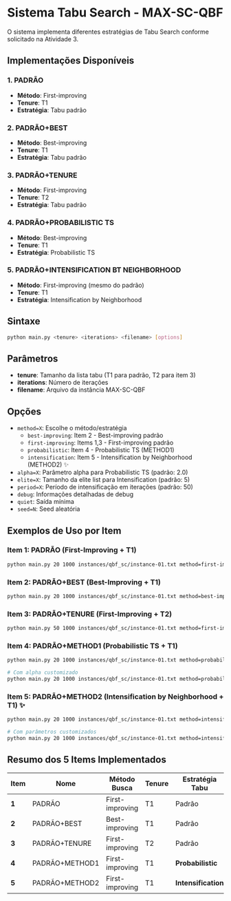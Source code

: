 # Sistema Tabu Search - MAX-SC-QBF

O sistema implementa diferentes estratégias de Tabu Search conforme solicitado na Atividade 3.

## Implementações Disponíveis

### 1. PADRÃO
- **Método**: First-improving
- **Tenure**: T1
- **Estratégia**: Tabu padrão

### 2. PADRÃO+BEST 
- **Método**: Best-improving
- **Tenure**: T1 
- **Estratégia**: Tabu padrão

### 3. PADRÃO+TENURE
- **Método**: First-improving
- **Tenure**: T2
- **Estratégia**: Tabu padrão

### 4. PADRÃO+PROBABILISTIC TS 
- **Método**: Best-improving
- **Tenure**: T1 
- **Estratégia**: Probabilistic TS

### 5. PADRÃO+INTENSIFICATION BT NEIGHBORHOOD
- **Método**: First-improving (mesmo do padrão)
- **Tenure**: T1
- **Estratégia**: Intensification by Neighborhood

## Sintaxe

```bash
python main.py <tenure> <iterations> <filename> [options]
```

## Parâmetros

- **tenure**: Tamanho da lista tabu (T1 para padrão, T2 para item 3)
- **iterations**: Número de iterações
- **filename**: Arquivo da instância MAX-SC-QBF

## Opções

- `method=X`: Escolhe o método/estratégia
  - `best-improving`: Item 2 - Best-improving padrão
  - `first-improving`: Items 1,3 - First-improving padrão  
  - `probabilistic`: Item 4 - Probabilistic TS (METHOD1)
  - `intensification`: Item 5 - Intensification by Neighborhood (METHOD2) ✨
- `alpha=X`: Parâmetro alpha para Probabilistic TS (padrão: 2.0)
- `elite=X`: Tamanho da elite list para Intensification (padrão: 5)
- `period=X`: Período de intensificação em iterações (padrão: 50)
- `debug`: Informações detalhadas de debug
- `quiet`: Saída mínima
- `seed=N`: Seed aleatória

## Exemplos de Uso por Item

### Item 1: PADRÃO (First-Improving + T1)
```bash
python main.py 20 1000 instances/qbf_sc/instance-01.txt method=first-improving
```

### Item 2: PADRÃO+BEST (Best-Improving + T1)
```bash
python main.py 20 1000 instances/qbf_sc/instance-01.txt method=best-improving
```

### Item 3: PADRÃO+TENURE (First-Improving + T2)
```bash
python main.py 50 1000 instances/qbf_sc/instance-01.txt method=first-improving
```

### Item 4: PADRÃO+METHOD1 (Probabilistic TS + T1)
```bash
python main.py 20 1000 instances/qbf_sc/instance-01.txt method=probabilistic

# Com alpha customizado
python main.py 20 1000 instances/qbf_sc/instance-01.txt method=probabilistic alpha=1.5
```

### Item 5: PADRÃO+METHOD2 (Intensification by Neighborhood + T1) ✨
```bash
python main.py 20 1000 instances/qbf_sc/instance-01.txt method=intensification

# Com parâmetros customizados
python main.py 20 1000 instances/qbf_sc/instance-01.txt method=intensification elite=8 period=30
```


## Resumo dos 5 Items Implementados

| Item | Nome | Método Busca | Tenure | Estratégia Tabu | Comando |
|------|------|-------------|--------|----------------|---------|
| **1** | PADRÃO | First-improving | T1 | Padrão | `method=first-improving` |
| **2** | PADRÃO+BEST | Best-improving | T1 | Padrão | `method=best-improving` |
| **3** | PADRÃO+TENURE | First-improving | T2 | Padrão | T2 diferente de T1 |
| **4** | PADRÃO+METHOD1 | First-improving | T1 | **Probabilistic** | `method=probabilistic` |
| **5** | PADRÃO+METHOD2 | First-improving | T1 | **Intensification** | `method=intensification` |
